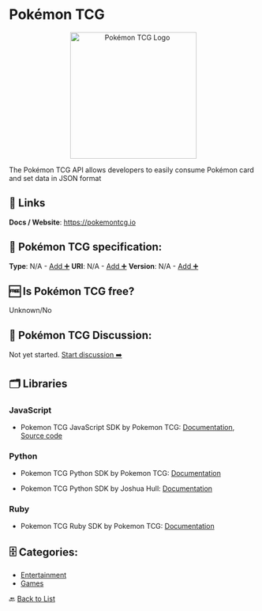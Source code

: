 # Pokémon TCG
<p align="center">
    <img width="256" src="https://raw.githubusercontent.com/apis-list/apis-list/main/apis/pokemon-tcg/logo_256x256.png" alt="Pokémon TCG Logo"/>
</p>
The Pokémon TCG API allows developers to easily consume Pokémon card and set data in JSON format

##  🔗 Links
**Docs / Website**: https://pokemontcg.io

## 🧬 Pokémon TCG specification:
**Type**: N/A - [Add ➕](https://github.com/apis-list/apis-list/edit/main/apis-list.yaml)
**URI**: N/A - [Add ➕](https://github.com/apis-list/apis-list/edit/main/apis-list.yaml)
**Version**: N/A - [Add ➕](https://github.com/apis-list/apis-list/edit/main/apis-list.yaml)

## 🆓 Is Pokémon TCG free?
 Unknown/No 

## 💬 Pokémon TCG Discussion:
Not yet started. [Start discussion ➡️](https://github.com/apis-list/apis-list/discussions/new)

## 🗂️ Libraries
### JavaScript
- Pokemon TCG JavaScript SDK by Pokemon TCG: [Documentation](https://github.com/PokemonTCG/pokemon-tcg-sdk-javascript), [Source code](https://github.com/PokemonTCG/pokemon-tcg-sdk-javascript)

### Python
- Pokemon TCG Python SDK by Pokemon TCG: [Documentation](https://github.com/PokemonTCG/pokemon-tcg-sdk-python)

- Pokemon TCG Python SDK by Joshua Hull: [Documentation](https://github.com/joshua-hull/pokemon-tcg-sdk-python)

### Ruby
- Pokemon TCG Ruby SDK by Pokemon TCG: [Documentation](https://github.com/PokemonTCG/pokemon-tcg-sdk-ruby)


## 🗄️ Categories:
- [Entertainment](https://github.com/apis-list/apis-list#entertainment-)
- [Games](https://github.com/apis-list/apis-list#games-)

🔙  [Back to List](https://github.com/apis-list/apis-list)
